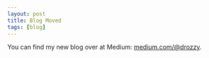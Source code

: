 ```yaml
---
layout: post
title: Blog Moved
tags: [blog]
---
```


You can find my new blog over at Medium: [medium.com/@drozzy](https://medium.com/@drozzy). 
